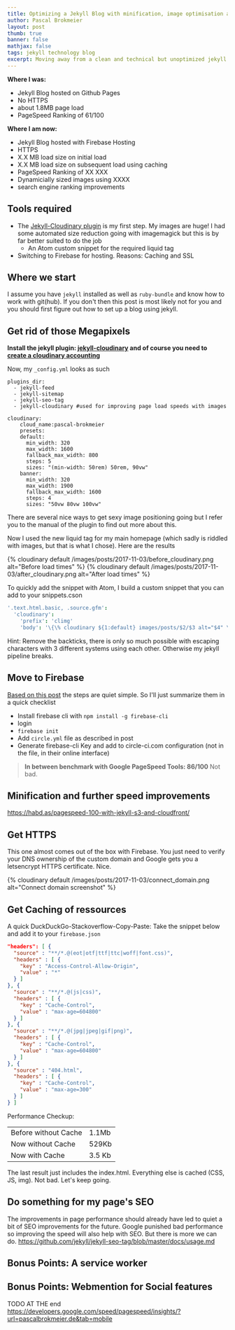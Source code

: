 ```yaml
---
title: Optimizing a Jekyll Blog with minification, image optimisation and caching on Firebase Hosting
author: Pascal Brokmeier
layout: post
thumb: true
banner: false
mathjax: false
tags: jekyll technology blog
excerpt: Moving away from a clean and technical but unoptimized jekyll blog to a CDN backed, more efficient blog with dynamic image sizing and more.
---
```


**Where I was:**

-   Jekyll Blog hosted on Github Pages
-   No HTTPS
-   about 1.8MB page load
-   PageSpeed Ranking of 61/100

**Where I am now:**

-   Jekyll Blog hosted with Firebase Hosting
-   HTTPS
-   X.X MB load size on initial load
-   X.X MB load size on subsequent load using caching
-   PageSpeed Ranking of XX XXX
-   Dynamicially sized images using XXXX
-   search engine ranking improvements

## Tools required

-   The [Jekyll-Cloudinary plugin](https://nhoizey.github.io/jekyll-cloudinary/#live-example) is my first step. My images are huge! I had some automated size reduction going with imagemagick but this is by far better suited to do the job
    -   An Atom custom snippet for the required liquid tag
-   Switching to Firebase for hosting. Reasons: Caching and SSL


## Where we start
I assume you have `jekyll` installed as well as `ruby-bundle` and know how to work with git(hub). If you don't then this post is most likely not for you and you should first figure out how to set up a blog using jekyll.

## Get rid of those Megapixels

**Install the jekyll plugin: [jekyll-cloudinary](https://nhoizey.github.io/jekyll-cloudinary/#installation) and of course you need to [create a cloudinary accounting](https://cloudinary.com/invites/lpov9zyyucivvxsnalc5/flurhi5jzgzzan33ou6f)**

Now, my `_config.yml` looks as such

```
plugins_dir:
  - jekyll-feed
  - jekyll-sitemap
  - jekyll-seo-tag
  - jekyll-cloudinary #used for improving page load speeds with images

cloudinary:
    cloud_name:pascal-brokmeier
    presets:
    default:
      min_width: 320
      max_width: 1600
      fallback_max_width: 800
      steps: 5
      sizes: "(min-width: 50rem) 50rem, 90vw"
    banner:
      min_width: 320
      max_width: 1900
      fallback_max_width: 1600
      steps: 4
      sizes: "50vw 80vw 100vw"
```

There are several nice ways to get sexy image positioning going but I refer you to the manual of the plugin to find out more about this.

Now I used the new liquid tag for my main homepage (which sadly is riddled with images, but that is what I chose). Here are the results

{% cloudinary default /images/posts/2017-11-03/before_cloudinary.png alt="Before load times" %}
{% cloudinary default /images/posts/2017-11-03/after_cloudinary.png alt="After load times" %}

To quickly add the snippet with Atom, I build a custom snippet that you can add to your snippets.cson

```cson
'.text.html.basic, .source.gfm':
  'cloudinary':
    'prefix': 'climg'
    'body': '\{\% cloudinary ${1:default} images/posts/$2/$3 alt="$4" \%\}'
```
Hint: Remove the backticks, there is only so much possible with escaping characters with 3 different systems using each other. Otherwise my jekyll pipeline breaks.
## Move to Firebase
[Based on this post](https://chris.banes.me/2017/06/02/jekyll-firebase/) the steps are quiet simple. So I'll just summarize them in a quick checklist

- Install firebase cli with `npm install -g firebase-cli`
- login
- `firebase init`
- Add `circle.yml` file as described in post
- Generate firebase-cli Key and add to circle-ci.com configuration (not in the file, in their online interface)

> **In between benchmark with Google PageSpeed Tools: 86/100** Not bad.

## Minification and further speed improvements
https://habd.as/pagespeed-100-with-jekyll-s3-and-cloudfront/



## Get HTTPS

This one almost comes out of the box with Firebase. You just need to verify your DNS ownership of the custom domain and Google gets you a letsencrypt HTTPS certificate. Nice.

{% cloudinary default /images/posts/2017-11-03/connect_domain.png alt="Connect domain screenshot" %}


## Get Caching of ressources

A quick DuckDuckGo-Stackoverflow-Copy-Paste: Take the snippet below and add it to your `firebase.json`

```json
"headers": [ {
  "source" : "**/*.@(eot|otf|ttf|ttc|woff|font.css)",
  "headers" : [ {
    "key" : "Access-Control-Allow-Origin",
    "value" : "*"
  } ]
}, {
  "source" : "**/*.@(js|css)",
  "headers" : [ {
    "key" : "Cache-Control",
    "value" : "max-age=604800"
  } ]
}, {
  "source" : "**/*.@(jpg|jpeg|gif|png)",
  "headers" : [ {
    "key" : "Cache-Control",
    "value" : "max-age=604800"
  } ]
}, {
  "source" : "404.html",
  "headers" : [ {
    "key" : "Cache-Control",
    "value" : "max-age=300"
  } ]
} ]
```

Performance Checkup:

|  |  |
| :------------- | :------------- |
| Before without Cache | 1.1Mb |
| Now without Cache | 529Kb |
| Now with Cache | 3.5 Kb|

The last result just includes the index.html. Everything else is cached (CSS, JS, img). Not bad. Let's keep going.

## Do something for my page's SEO
The improvements in page performance should already have led to quiet a bit of SEO improvements for the future. Google punished bad performance so improving the speed will also help with SEO. But there is more we can do.
https://github.com/jekyll/jekyll-seo-tag/blob/master/docs/usage.md

## Bonus Points: A service worker
## Bonus Points: Webmention for Social features


TODO AT THE end
https://developers.google.com/speed/pagespeed/insights/?url=pascalbrokmeier.de&tab=mobile
